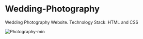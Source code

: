 

# Wedding-Photography
Wedding Photography Website. Technology Stack: HTML and CSS 

![Photography-min](https://user-images.githubusercontent.com/99597655/173568882-f181a21b-4bc0-465f-a802-fb9101773e65.png)
